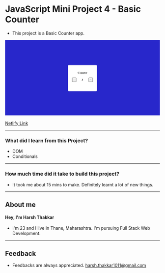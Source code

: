 # **JavaScript Mini Project 4 - Basic Counter**

- This project is a Basic Counter app.

![Basic Counter](./Image/basiccounter.JPG)

[Netlify Link](https://basic-counter-harshcodes.netlify.app/)

---

### **What did I learn from this Project?**

- DOM
- Conditionals

---

### **How much time did it take to build this project?**

- It took me about 15 mins to make. Definitely learnt a lot of new things.

---

## **About me**

#### **Hey, I'm Harsh Thakkar**

- I'm 23 and I live in Thane, Maharashtra. I'm pursuing Full Stack Web Development.

---

## **Feedback**
- Feedbacks are always appreciated. harsh.thakkar1011@gmail.com
